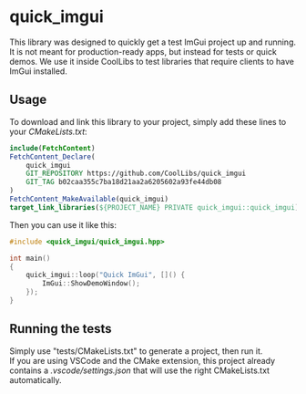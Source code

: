 # quick_imgui

This library was designed to quickly get a test ImGui project up and running. It is not meant for production-ready apps, but instead for tests or quick demos. We use it inside CoolLibs to test libraries that require clients to have ImGui installed.

## Usage

To download and link this library to your project, simply add these lines to your *CMakeLists.txt*:
```cmake
include(FetchContent)
FetchContent_Declare(
    quick_imgui
    GIT_REPOSITORY https://github.com/CoolLibs/quick_imgui
    GIT_TAG b02caa355c7ba18d21aa2a6205602a93fe44db08
)
FetchContent_MakeAvailable(quick_imgui)
target_link_libraries(${PROJECT_NAME} PRIVATE quick_imgui::quick_imgui)
```

Then you can use it like this:
```cpp
#include <quick_imgui/quick_imgui.hpp>

int main()
{
    quick_imgui::loop("Quick ImGui", []() {
        ImGui::ShowDemoWindow();
    });
}
```

## Running the tests

Simply use "tests/CMakeLists.txt" to generate a project, then run it.<br/>
If you are using VSCode and the CMake extension, this project already contains a *.vscode/settings.json* that will use the right CMakeLists.txt automatically.
